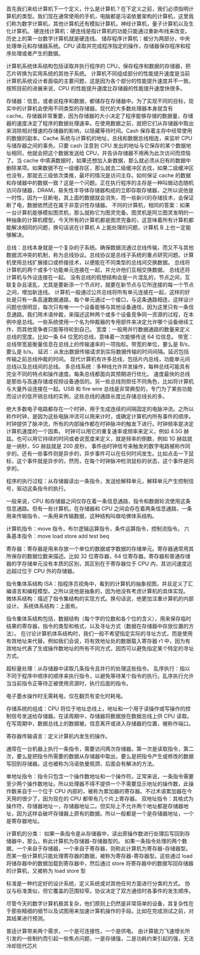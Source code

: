 首先我们来给计算机下一个定义，什么是计算机？在下定义之前，我们必须指明计算机的类型。我们现在通常使用的手机，电脑都是冯诺依曼架构的计算机，这里我们称为数字计算机，其他计算机还有模拟计算机，神经计算机，量子计算机以及生化计算机。
硬连线计算机：硬连线是指计算机的功能只能通过重新布线来改变。历史上的第一台数字计算机就是硬连线。
储存程序计算机：被分为两部分，中央处理单元和存储器系统。CPU 读取并完成程序指定的操作，存储器保存程序和程序处理或者产生的数据。

计算机系统体系结构包括读取并执行程序的 CPU，保存程序和数据的存储器，把芯片转换为实用系统的其他子系统。
计算机不同组成部分的性能提升速度是当前计算机系统设计者面临的主要问题，这是因为各个部分的性能提升速度并不一致。按照目前的进展来说，CPU 的性能提升速度比存储器的性能提升速度快很多。

存储器：信息，或者说程序和数据，都储存在存储器中。为了实现不同的目标，现实中的计算机会使用不同类型的存储器。现代的大多数处理器本身就含有 cache。存储器非常重要，因为存储器的大小决定了程序能够存储的数据量，存储器的速度决定了程序的数据处理速率。在使用数据之前，就把它们从存储器中取出来消除相对慢速的存储器的影响，以隐藏等待时间。Cash 保存着主存中经常使用的数据的副本。Cache 系统与计算机的地址，总线和数据总线相连，来监听 CPU 与储存器之间的事务。只要 cash 注意到 CPU 发出的地址与它保存的某个数据地址相同，他就会把这个数据发送给 CPU，并告诉存储器不用再为此次访问而烦恼了。当 cache 中填满数据时，如果还想加入新数据，那么就必须从旧有的数据中删除某项。如果数据不在一级缓存区，那么就去二级缓冲区去找，如果二级缓冲区也没有，那就去三级依次类推，最坏的情况是访问主存。如何保证 cache 的数据和存储器中的数据一致？这是一个问题。正在执行程序的主存是一种叫做动态随机访问存储器，DRAM，易失性半导体存储器构成的立即存取存储器，之所以说他是一时性，因为一旦断电，其上面的数据就会消失，而一些新兴的存储技术，会保证断了电，数据依然还在属于非意识性存储器。
不同的计算机，相同的答案：如果一台计算机能够模拟图灵机，那么就称它为图灵完备。图灵机是阿兰图灵发明的一种抽象的计算机模型。今天所有的计算机都是图灵完备的，这意味着所有计算机都能解决相同的问题，换句话说在计算机 A 上能处理的问题，计算机 B 上也一定能够解决。

总线：总线本身就是一个复杂的子系统。确保数据流通过总线传输，而又不与其他数据流冲突的机制，称为总线协议。总线协议是总线子系统的重点研究问题。计算机使用总线扩展接口或桥接技术，以便能在不同类型的总线间交换数据。
总线将计算机的两个或多个功能单元连接在一起，并允许他们互相交换数据。
总线还将计算机与外设连接在一起。
没有总线的假想结构会是一片混乱的，节点之间，互联复杂且凌乱，尤其是要新添一个节点时，就要在新节点与它所连接的每一个节点之间，增加新连线。
计算机一般通过公共总线将所有单元连接在一起，这样的好处是只有一条高速数据通路，每个单元通过一个接口，与这条通路相连，这样设计问题也很明显，每次只有唯一一个设备能够与其他设备通信，因为这里只有一条信息通路。我们用术语仲裁，来描述这种两个或多个设备竞争同一资源的过程，在本例中是总线。一些系统使用一个名为仲裁器的专用部件来决定允许哪个设备继续工作，而其他竞争者只能等待轮到自己。
宽度：一般用并行数据通路的数量来定义总线的宽度。比如一条 64 位宽的总线，意味着一次能够传送 64 位信息。
带宽：总线带宽是衡量信息在总线上的传输速率的一项指标。带宽的单位，要么是 B/s，要么是 b/s。
延迟：从发出数据传输请求到实际数据传输的时间间隔。延迟包括传输之前总线仲裁的时间。
现代计算机有许多总线，包括片内总线，功能单元间总线以及总线间的总线。
多总线系统：多种线允许并发操作，每种总线可能具有完全不同的特点和操作速度。每条总线都面向其预期进行优化。
速度最快的总线是那些与高速存储或视频设备通信的。另一些总线则担任不同角色，比如将计算机与大量外设连接在一起。USB 和 fire wire 总线是非常典型的，专门为了某些功能而设计的低开销总线的实例，这些总线的通路长度比存储总线长的多。

绝大多数电子电路都存在一个时钟，用于生成连续的间隔固定的电脉冲流。之所以称作时钟，是因为这些电脉冲流可以用来计时，或确定计算机内所有事件的顺序。
时钟提供了脉冲流，所有的内部操作都在时钟脉冲的触发下进行。时钟频率是决定计算机速度的一个因素。
时钟可以用它的重复速率或频率来定义，例如 4.5G 赫兹。也可以用它持续的时间或者说宽度来定义，就是频率的倒数，例如 1G 赫兹就是一纳秒，5G 赫兹就是 200 皮秒。
事件由时钟信号来触发的数字电路被称作同步的。还有一些事件则是异步的，异步事件可以在任何时间发生。比如点击一下鼠标，这个事件就是异步的，然而，在每个时钟脉冲检测鼠标的状态，这个事件是同步的。

程序的执行过程：从存储器读出一条指令，发送给解释单元，解释单元产生控制信号，驱动这条指令的执行。

一般来说，CPU 和存储器之间仅存在着一条信息通路，指令和数据轮流使用这条信息通路。但有一些计算机，在存储器和 CPU 之间会存在着两条信息通路，一条用来传输指令，一条用来传输数据，这种结构叫做哈佛体系结构。

计算机指令：move 指令，布尔逻辑运算指令，条件运算指令，控制流指令。
六条基本指令：move load store add test beq

寄存器：寄存器是用来存放一个单位的数据或字数据的存储单元。寄存器通常用其所保存的数据位数来描述。比如 32 位寄存器，64 位寄存器。寄存器和普通存储器的字存储单元没有本质的区别，其区别在于寄存器位于 CPU 内，其访问速度远远超过位于 CPU 外的存储器。

指令集体系结构 ISA：指程序员视角中，看到的计算机的抽象视图，并且定义了汇编语言和编程模型。之所以说他是抽象的，因为他没有考虑计算机的具体实现。
微体系结构：描述了指令集结构的实现方式。换句话说，他更加注重计算机的内部设计。
系统体系结构：上面有。

指令集体系结构包括，数据结构（每个字的位数和各个位的含义），用来保存临时结果的寄存器，指令的类型和格式，以及寻址方式（数据在存储器中存放位置的方法）。
在讨论计算机体系结构时，我们一般不希望指定实际的寻址方式，而是使用有效地址来代替。例如我们会说，将有效地址处的数据载入寄存器 r1 中，因为有效地址代表了生成操作数地址的所有不同方式，因而可以避免指定某个特定的寻址方式。

超标量处理：从存储器中读取几条指令且并行的处理这些指令。
乱序执行：指以不同于程序中顺序的顺序来执行指令，以避免等待某个指令的执行。乱序执行允许当当前指令正等待正被使用资源时，执行后面的指令。

电子墨水操作时无需耗电，仅在翻页有变化时耗电。

存储系统的组成：CPU 将位于地址总线上，地址和一个用于读操作或写操作的控制信号发送给存储器。在读周期中，存储器将数据放在数据总线上供 CPU 读取。在写周期中，数据总线上的数据被。信息离开或进入存储器的位置，被称作端口。

寄存器传输语言：定义计算机内发生的操作。

通常在一台机器上执行一条指令，需要访问两次存储器。第一次是读取指令，第二次，要么是把指令所需要的数据从存储器中取出，要么是把指令产生或修改的数据写回到存储器。这也被称为冯诺依曼瓶颈，后面会有解决的方法。

单地址指令：指令只包含一个操作数地址和一个操作符。正常来说，一条指令需要至少两个操作数地址。所以处理器不得不提供一个不需要显示地址的操作数，此操作数来自于一个位于 CPU 内部的，被称为累加器的寄存器。不过术语累加器在今天用的很少了，因为现在的 CPU 都带有几个片上寄存器。
双地址指令：其格式为操作符，存储器地址一，存储器地址二。但实际上不允许两个地址都是存储器地址，因为这样会破坏存储器上原有的数据。所以一般都是一个是存储器地址，一个是寄存器地址。

计算机的分类：
如果一条指令是从存储器中，读出原操作数进行处理后写回到存储器中，那么，称此计算机为存储器-存储器型的。
如果一条指令处理的两个数据，一个来自于存储器，一个来自于寄存器，则称此计算机为寄存器-存储器型。
而某一些计算机只能处理寄存器的数据，被称为寄存器-寄存器型。这些通过 load 将储存器中的数据加载到寄存器中，然后通过 store 将寄存器中的数据写回存储器的计算机，又被称为 load store 型

标准是一种约定好的设计系统，定义系统或对其他任何方面进行分类的方式。
协议与标准类似，但它覆盖的范围较窄。协议决定了双方通信时各事件的发生顺序。

尽管今天的数字计算机极其复杂，他们原则上仍然是非常简单的设备，其复杂性在于那些精细的细节以及试图用来加速计算机操作的手段。比如在完成测试之前，对其结果进行预测。

普适计算带来两个需求，一个是可连接性，一个是供电。
由计算能力飞速增长所引发的一些制约而引起一些焦点问题，一是存储强，二是功耗约束引起的强，无法冷却现代芯片
